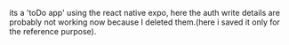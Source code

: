 its a 'toDo app' using the react native expo, here the auth write details are probably not working now because I deleted them.(here i saved it only for the reference purpose). 
